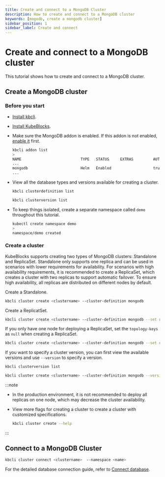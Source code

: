 ```yaml
---
title: Create and connect to a MongoDB Cluster
description: How to create and connect to a MongoDB cluster
keywords: [mogodb, create a mongodb cluster]
sidebar_position: 1
sidebar_label: Create and connect
---
```


# Create and connect to a MongoDB cluster

This tutorial shows how to create and connect to a MongoDB cluster.

## Create a MongoDB cluster

### Before you start

* [Install kbcli](./../../installation/install-with-kbcli/install-kbcli.md).
* [Install KubeBlocks](./../../installation/install-with-kbcli/install-kubeblocks-with-kbcli.md).
* Make sure the MongoDB addon is enabled. If this addon is not enabled, [enable it](./../../installation/install-with-kbcli/install-addons.md) first.

  ```bash
  kbcli addon list
  >
  NAME                           TYPE   STATUS     EXTRAS         AUTO-INSTALL   
  ...
  mongodb                        Helm   Enabled                   true
  ...
  ```

* View all the database types and versions available for creating a cluster.

  ```bash
  kbcli clusterdefinition list

  kbcli clusterversion list
  ```

* To keep things isolated, create a separate namespace called `demo` throughout this tutorial.

  ```bash
  kubectl create namespace demo
  >
  namespace/demo created
  ```

### Create a cluster

KubeBlocks supports creating two types of MongoDB clusters: Standalone and ReplicaSet. Standalone only supports one replica and can be used in scenarios with lower requirements for availability. For scenarios with high availability requirements, it is recommended to create a ReplicaSet, which creates a cluster with two replicas to support automatic failover. To ensure high availability, all replicas are distributed on different nodes by default.

Create a Standalone.

```bash
kbcli cluster create <clustername> --cluster-definition mongodb
```

Create a ReplicatSet.

```bash
kbcli cluster create <clustername> --cluster-definition mongodb --set replicas=2 
```

If you only have one node for deploying a ReplicaSet, set the `topology-keys` as `null` when creating a ReplicaSet.

```bash
kbcli cluster create <clustername> --cluster-definition mongodb --set replicas=2 --topology-keys null
```

If you want to specify a cluster version, you can first view the available versions and use `--version` to specify a version.

```bash
kbcli clusterversion list

kbcli cluster create <clustername> --cluster-definition mongodb --version mongodb-6.0
```

:::note

* In the production environment, it is not recommended to deploy all replicas on one node, which may decrease the cluster availability.
* View more flags for creating a cluster to create a cluster with customized specifications.

  ```bash
  kbcli cluster create --help
  ```

:::

## Connect to a MongoDB Cluster

```bash
kbcli cluster connect <clustername>  --namespace <name>
```

For the detailed database connection guide, refer to [Connect database](./../../connect_database/overview-of-database-connection.md).

